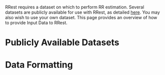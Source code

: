 RRest requires a dataset on which to perform RR estimation. Several datasets are publicly available for use with RRest, as detailed [here](http://peterhcharlton.github.io/RRest/datasets.html). You may also wish to use your own dataset. This page provides an overview of how to provide Input Data to RRest.

# Publicly Available Datasets



# Data Formatting